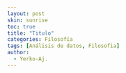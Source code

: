 ```yaml
---
layout: post
skin: sunrise
toc: true
title: "Titulo"
categories: Filosofía
tags: [Análisis de datos, Filosofia]
author:
  - Yerko-Aj.
---
```

